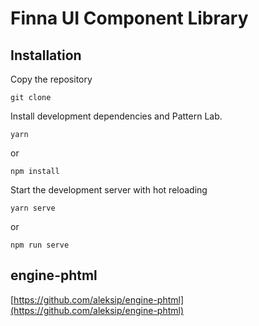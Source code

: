 # Finna UI Component Library
## Installation
Copy the repository
```
git clone
```
Install development dependencies and Pattern Lab.
```
yarn
```
or
```
npm install
```

Start the development server with hot reloading
```
yarn serve
```
or
```
npm run serve
```

## engine-phtml
[https://github.com/aleksip/engine-phtml](https://github.com/aleksip/engine-phtml)
